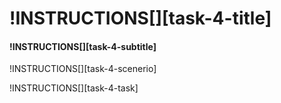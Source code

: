 # !INSTRUCTIONS[][task-4-title]

#### !INSTRUCTIONS[][task-4-subtitle]

!INSTRUCTIONS[][task-4-scenerio]

!INSTRUCTIONS[][task-4-task]